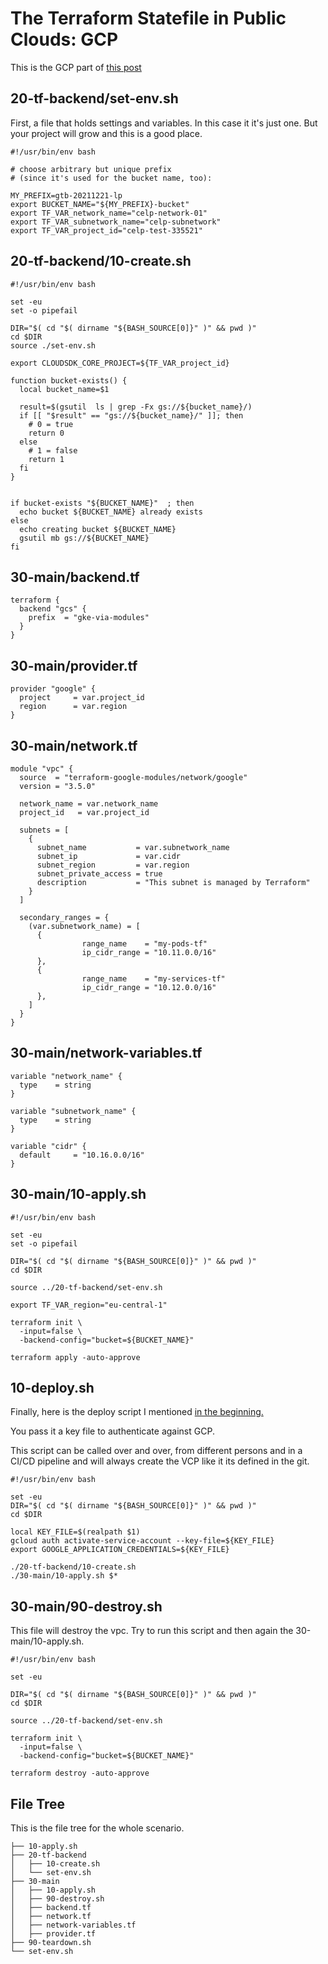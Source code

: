 
# The Terraform Statefile in Public Clouds: GCP

This is the GCP part of 
[this post](/terraform-statefile)  


## 20-tf-backend/set-env.sh 
First, a file that holds settings and variables. In this case it it's just one.
But your project will grow and this is a good place.
```
#!/usr/bin/env bash

# choose arbitrary but unique prefix
# (since it's used for the bucket name, too):

MY_PREFIX=gtb-20211221-lp
export BUCKET_NAME="${MY_PREFIX}-bucket"
export TF_VAR_network_name="celp-network-01"
export TF_VAR_subnetwork_name="celp-subnetwork"
export TF_VAR_project_id="celp-test-335521"

```

## 20-tf-backend/10-create.sh 
```
#!/usr/bin/env bash

set -eu
set -o pipefail

DIR="$( cd "$( dirname "${BASH_SOURCE[0]}" )" && pwd )"
cd $DIR
source ./set-env.sh

export CLOUDSDK_CORE_PROJECT=${TF_VAR_project_id}

function bucket-exists() {
  local bucket_name=$1

  result=$(gsutil  ls | grep -Fx gs://${bucket_name}/)
  if [[ "$result" == "gs://${bucket_name}/" ]]; then
    # 0 = true
    return 0 
  else
    # 1 = false
    return 1
  fi
}


if bucket-exists "${BUCKET_NAME}"  ; then 
  echo bucket ${BUCKET_NAME} already exists
else
  echo creating bucket ${BUCKET_NAME}
  gsutil mb gs://${BUCKET_NAME}
fi
```

## 30-main/backend.tf 
```
terraform {
  backend "gcs" {
    prefix  = "gke-via-modules"
  }
}
```

## 30-main/provider.tf 
```
provider "google" {
  project     = var.project_id
  region      = var.region
}
```

## 30-main/network.tf 
```
module "vpc" {
  source  = "terraform-google-modules/network/google"
  version = "3.5.0"

  network_name = var.network_name
  project_id   = var.project_id

  subnets = [
    {
      subnet_name           = var.subnetwork_name
      subnet_ip             = var.cidr
      subnet_region         = var.region
      subnet_private_access = true
      description           = "This subnet is managed by Terraform"
    }
  ]

  secondary_ranges = {
    (var.subnetwork_name) = [
      {
                range_name    = "my-pods-tf"
                ip_cidr_range = "10.11.0.0/16"
      },
      {
                range_name    = "my-services-tf"
                ip_cidr_range = "10.12.0.0/16"
      },
    ]
  }
}
```
## 30-main/network-variables.tf 
```
variable "network_name" {
  type    = string
}

variable "subnetwork_name" {
  type    = string
}

variable "cidr" {
  default     = "10.16.0.0/16"
}
```

## 30-main/10-apply.sh 
```
#!/usr/bin/env bash

set -eu
set -o pipefail

DIR="$( cd "$( dirname "${BASH_SOURCE[0]}" )" && pwd )"
cd $DIR

source ../20-tf-backend/set-env.sh

export TF_VAR_region="eu-central-1"

terraform init \
  -input=false \
  -backend-config="bucket=${BUCKET_NAME}"

terraform apply -auto-approve
```

## 10-deploy.sh
Finally, here is the deploy script I mentioned [in the beginning.](/terraform-statefile)  

You pass it a key file to authenticate against GCP.

This script can be called over and over, from different persons and
in a CI/CD pipeline and will always create the VCP like it its defined in the git.
```
#!/usr/bin/env bash

set -eu
DIR="$( cd "$( dirname "${BASH_SOURCE[0]}" )" && pwd )"
cd $DIR

local KEY_FILE=$(realpath $1)
gcloud auth activate-service-account --key-file=${KEY_FILE}
export GOOGLE_APPLICATION_CREDENTIALS=${KEY_FILE}

./20-tf-backend/10-create.sh
./30-main/10-apply.sh $*
```

## 30-main/90-destroy.sh 
This file will destroy the vpc. Try to run this script
and then again the 30-main/10-apply.sh.
```
#!/usr/bin/env bash

set -eu

DIR="$( cd "$( dirname "${BASH_SOURCE[0]}" )" && pwd )"
cd $DIR

source ../20-tf-backend/set-env.sh

terraform init \
  -input=false \
  -backend-config="bucket=${BUCKET_NAME}"

terraform destroy -auto-approve
```
## File Tree
This is the file tree for the whole scenario.
```
├── 10-apply.sh
├── 20-tf-backend
│   ├── 10-create.sh
│   └── set-env.sh
├── 30-main
│   ├── 10-apply.sh
│   ├── 90-destroy.sh
│   ├── backend.tf
│   ├── network.tf
│   ├── network-variables.tf
│   ├── provider.tf
├── 90-teardown.sh
└── set-env.sh
```


